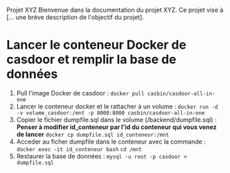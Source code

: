 Projet XYZ
Bienvenue dans la documentation du projet XYZ. Ce projet vise à [... une brève description de l'objectif du projet].

# Lancer le conteneur Docker de casdoor et remplir la base de données

1. Pull l'image Docker de casdoor :
   `docker pull casbin/casdoor-all-in-one`
2. Lancer le conteneur docker et le rattacher à un volume :
   `docker run -d -v volume_casdoor:/mnt -p 8000:8000 casbin/casdoor-all-in-one`
3. Copier le fichier dumpfile.sql dans le volume (/backend/dumpfile.sql) :
   **Penser à modifier id_conteneur par l'id du conteneur qui vous venez de lancer**
   `docker cp dumpfile.sql id_conteneur:/mnt`
4. Acceder au ficher dumpfile dans le conteneur avec la commande :
   `docker exec -it id_conteneur bash`
   `cd /mnt`
5. Restaurer la base de données :
   `mysql -u root -p casdoor < dumpfile.sql`
